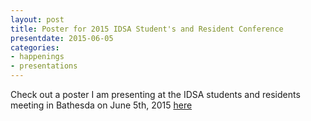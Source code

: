 ```yaml
---
layout: post
title: Poster for 2015 IDSA Student's and Resident Conference
presentdate: 2015-06-05
categories:
- happenings
- presentations
---
```


Check out a poster I am presenting at the IDSA students and residents meeting in Bathesda on June 5th, 2015 [here](/presentations/attach/Rosen-IDSA2015Poster-as-Submitted.pdf)